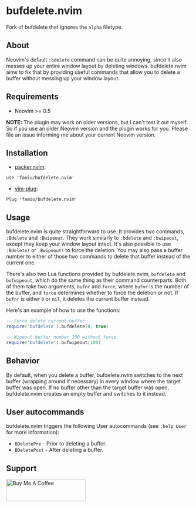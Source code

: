 # bufdelete.nvim

Fork of bufdelete that ignores the `alpha` filetype.

## About

Neovim's default `:bdelete` command can be quite annoying, since it also messes up your entire window layout by deleting windows. bufdelete.nvim aims to fix that by providing useful commands that allow you to delete a buffer without messing up your window layout.

## Requirements

- Neovim >= 0.5

**NOTE:** The plugin may work on older versions, but I can't test it out myself. So if you use an older Neovim version and the plugin works for you. Please file an issue informing me about your current Neovim version.

## Installation

- [packer.nvim](https://github.com/wbthomason/packer.nvim/):
```
use 'famiu/bufdelete.nvim'
```

- [vim-plug](https://github.com/junegunn/vim-plug/):
```
Plug 'famiu/bufdelete.nvim'
```

## Usage

bufdelete.nvim is quite straightforward to use. It provides two commands, `:Bdelete` and `:Bwipeout`. They work similarly to `:bdelete` and `:bwipeout`, except they keep your window layout intact. It's also possible to use `:Bdelete!` or `:Bwipeout!` to force the deletion. You may also pass a buffer number to either of those two commands to delete that buffer instead of the current one.

There's also two Lua functions provided by bufdelete.nvim, `bufdelete` and `bufwipeout`, which do the same thing as their command counterparts. Both of them take two arguments, `bufnr` and `force`, where `bufnr` is the number of the buffer, and `force` determines whether to force the deletion or not. If `bufnr` is either `0` or `nil`, it deletes the current buffer instead.

Here's an example of how to use the functions:

```lua
-- Force delete current buffer
require('bufdelete').bufdelete(0, true)

-- Wipeout buffer number 100 without force
require('bufdelete').bufwipeout(100)
```

## Behavior

By default, when you delete a buffer, bufdelete.nvim switches to the next buffer (wrapping around if necessary) in every window where the target buffer was open. If no buffer other than the target buffer was open, bufdelete.nvim creates an empty buffer and switches to it instead.

## User autocommands

bufdelete.nvim triggers the following User autocommands (see `:help User` for more information):
- `BDeletePre` - Prior to deleting a buffer.
- `BDeletePost` - After deleting a buffer.

## Support

<a href="https://www.buymeacoffee.com/famiuhaque" target="_blank"><img src="https://cdn.buymeacoffee.com/buttons/v2/default-blue.png" alt="Buy Me A Coffee" style="height: 60px !important;width: 217px !important;" ></a>
